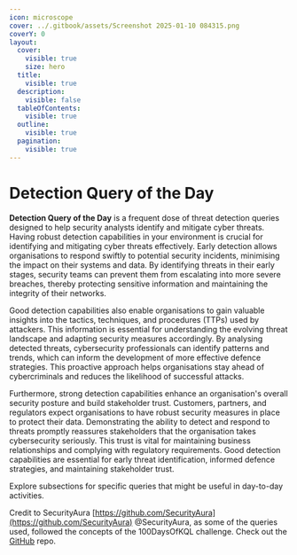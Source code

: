 ```yaml
---
icon: microscope
cover: ../.gitbook/assets/Screenshot 2025-01-10 084315.png
coverY: 0
layout:
  cover:
    visible: true
    size: hero
  title:
    visible: true
  description:
    visible: false
  tableOfContents:
    visible: true
  outline:
    visible: true
  pagination:
    visible: true
---
```


# Detection Query of the Day

**Detection Query of the Day** is a frequent dose of threat detection queries designed to help security analysts identify and mitigate cyber threats. Having robust detection capabilities in your environment is crucial for identifying and mitigating cyber threats effectively. Early detection allows organisations to respond swiftly to potential security incidents, minimising the impact on their systems and data. By identifying threats in their early stages, security teams can prevent them from escalating into more severe breaches, thereby protecting sensitive information and maintaining the integrity of their networks.

Good detection capabilities also enable organisations to gain valuable insights into the tactics, techniques, and procedures (TTPs) used by attackers. This information is essential for understanding the evolving threat landscape and adapting security measures accordingly. By analysing detected threats, cybersecurity professionals can identify patterns and trends, which can inform the development of more effective defence strategies. This proactive approach helps organisations stay ahead of cybercriminals and reduces the likelihood of successful attacks.

Furthermore, strong detection capabilities enhance an organisation's overall security posture and build stakeholder trust. Customers, partners, and regulators expect organisations to have robust security measures in place to protect their data. Demonstrating the ability to detect and respond to threats promptly reassures stakeholders that the organisation takes cybersecurity seriously. This trust is vital for maintaining business relationships and complying with regulatory requirements. Good detection capabilities are essential for early threat identification, informed defence strategies, and maintaining stakeholder trust.

Explore subsections for specific queries that might be useful in day-to-day activities.

Credit to SecurityAura [https://github.com/SecurityAura](https://github.com/SecurityAura) @SecurityAura, as some of the queries used, followed the concepts of the 100DaysOfKQL challenge. Check out the [GitHub](https://github.com/SecurityAura/DE-TH-Aura/tree/main/100DaysOfKQL) repo.
